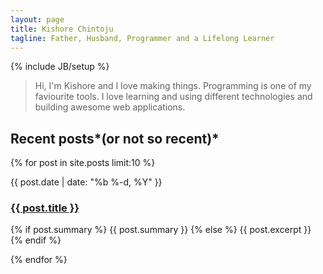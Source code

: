 ```yaml
---
layout: page
title: Kishore Chintoju 
tagline: Father, Husband, Programmer and a Lifelong Learner
---
```

{% include JB/setup %}

<blockquote>
Hi, I'm Kishore and I love making things. Programming is one of my faviourite tools. I love learning and using different technologies and building awesome web applications.  
</blockquote>

## Recent posts*(or not so recent)* 
<div class="home">

  <div class="posts">
    {% for post in site.posts limit:10 %}
      <div class="post">
          <p class="post-meta">{{ post.date | date: "%b %-d, %Y" }}</p>
            <a href="{{ post.url | prepend: site.baseurl }}" class="post-link">
                <h3 class="h3 post-title">{{ post.title }}</h3>
            </a>        
        <p class="post-summary">
            {% if post.summary %}
              {{ post.summary }}
            {% else %}
              {{ post.excerpt }}
            {% endif %}
          </p>
      </div>
    {% endfor %}
  </div>

</div>
